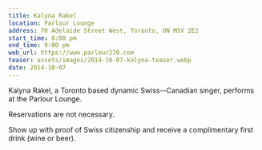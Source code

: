 ```yaml
---
title: Kalyna Rakel
location: Parlour Lounge
address: 70 Adelaide Street West, Toronto, ON M5V 2E2
start_time: 8:00 pm
end_time: 9:00 pm
web_url: https://www.parlour270.com
teaser: assets/images/2014-10-07-kalyna-teaser.webp
date: 2014-10-07
---
```


Kalyna Rakel, a Toronto based dynamic Swiss--Canadian singer, performs at the
Parlour Lounge.

Reservations are not necessary.

Show up with proof of Swiss citizenship and receive a complimentary first drink
(wine or beer).
